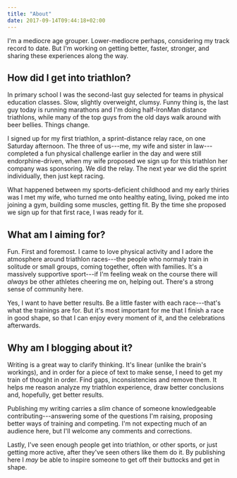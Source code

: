 ```yaml
---
title: "About"
date: 2017-09-14T09:44:18+02:00
---
```


I'm a mediocre age grouper. Lower-mediocre perhaps, considering my track record to date. But I'm working on getting better, faster, stronger, and sharing these experiences along the way.

## How did I get into triathlon?

In primary school I was the second-last guy selected for teams in physical education classes. Slow, slightly overweight, clumsy. Funny thing is, the last guy today is running marathons and I'm doing half-IronMan distance triathlons, while many of the top guys from the old days walk around with beer bellies. Things change.

I signed up for my first triathlon, a sprint-distance relay race, on one Saturday afternoon. The three of us---me, my wife and sister in law---completed a fun physical challenge earlier in the day and were still endorphine-driven, when my wife proposed we sign up for this triathlon her company was sponsoring. We did the relay. The next year we did the sprint individually, then just kept racing.

What happened between my sports-deficient childhood and my early thiries was I met my wife, who turned me onto healthy eating, living, poked me into joining a gym, building some muscles, getting fit. By the time she proposed we sign up for that first race, I was ready for it.

## What am I aiming for?

Fun. First and foremost. I came to love physical activity and I adore the atmosphere around triathlon races---the people who normaly train in solitude or small groups, coming together, often with families. It's a massively supportive sport---if I'm feeling weak on the course there will _always_ be other athletes cheering me on, helping out. There's a strong sense of community here.

Yes, I want to have better results. Be a little faster with each race---that's what the trainings are for. But it's most important for me that I finish a race in good shape, so that I can enjoy every moment of it, and the celebrations afterwards.

## Why am I blogging about it?

Writing is a great way to clarify thinking. It's linear (unlike the brain's workings), and in order for a piece of text to make sense, I need to get my train of thought in order. Find gaps, inconsistencies and remove them. It helps me reason analyze my triathlon experience, draw better conclusions and, hopefully, get better results.

Publishing my writing carries a _slim_ chance of someone knowledgeable contributing---answering some of the questions I'm raising, proposing better ways of training and competing. I'm not expecting much of an audience here, but I'll welcome any comments and corrections.

Lastly, I've seen enough people get into triathlon, or other sports, or just getting more active, after they've seen others like them do it. By publishing here I _may_ be able to inspire someone to get off their buttocks and get in shape.
